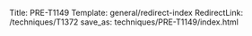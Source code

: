Title: PRE-T1149
Template: general/redirect-index
RedirectLink: /techniques/T1372
save_as: techniques/PRE-T1149/index.html